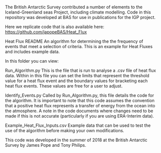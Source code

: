 The British Antarctic Survey contributed a number of elements to the Iceland-Greenland seas Project, including climate modelling. 
Code in this repository was developed at BAS for use in publications for the IGP project.  

Here we replicate code that is also available here: https://github.com/japopeBAS/Heat_Flux

Heat Flux README
An algorithm for determining the the frequency of events that meet a selection of criteria. This is an example for Heat Fluxes and includes example data.

In this folder you can view:

Run_Algorithm.py This is the file that is run to analyse a .csv file of heat flux data. Within in this file you can set the limits that represent the threshold value for a heat flux event and the boundary values for bracketing each heat flux events. These values are free for a user to adjust.

Identify_Events.py Called by Run_Algorithm.py, this file details the code for the algorithm. It is important to note that this code assumes the convention that a positive heat flux represents a transfer of energy from the ocean into the atmosphere. A note in the code documents where changes need to be made if this is not accurate (particularly if you are using ERA-Interim data).

Example_Heat_Flux_Inputs.csv Example data that can be used to test the use of the algorithm before making your own modifications.

This code was developed in the summer of 2018 at the British Antarctic Survey by James Pope and Tony Philips.
